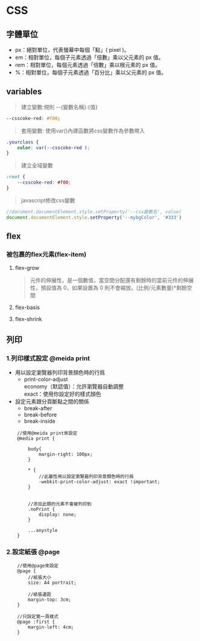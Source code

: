 # CSS

## 字體單位
* px：絕對單位，代表螢幕中每個「點」( pixel )。
* em：相對單位，每個子元素透過「倍數」乘以父元素的 px 值。
* rem：相對單位，每個元素透過「倍數」乘以根元素的 px 值。
* %：相對單位，每個子元素透過「百分比」乘以父元素的 px 值。


## variables

>建立變數:規則 --{變數名稱}:{值} 
```css
--csscoke-red: #f00;
```

>套用變數: 使用var()內建函數將css變數作為參數帶入
```css
.yourclass {
	color: var(--csscoke-red );
}

```
>建立全域變數
```css
:root {
	--csscoke-red: #f00;
}
```
>javascript修改css變數

```javascript
//document.documentElement.style.setProperty('--css變數名', value)
document.documentElement.style.setProperty('--mybgColor', '#333')
```




## flex

### 被包裹的flex元素(flex-item)
1. flex-grow

    > 元件的伸展性，是一個數值，當空間分配還有剩餘時的當前元件的伸展性，預設值為 0，如果設置為 0 則不會縮放。(比例/元素數量)*剩餘空間

2. flex-basis
3. flex-shrink

## 列印

### 1.列印樣式設定 @meida print
* 用以設定瀏覽器列印背景顏色時的行爲
  * print-color-adjust   
    economy（默認值）：允許瀏覽器自動調整  
    exact：使用你設定好的樣式顏色
* 設定元素跟分頁斷點之間的關係
  * break-after 
  * break-before
  * break-inside
  
```style
    //使用@meida print來設定
    @media print { 

        body{
            margin-right: 100px;
        }  

        * {
            //此屬性用以設定瀏覽器列印背景顏色時的行爲
            -webkit-print-color-adjust: exact !important;
        }

        
        //添加此類的元素不會被列印到
        .noPrint {
            display: none;
        }

        ...anystyle
    }
```
### 2.設定紙張 @page
```style
    //使用@page來設定  
    @page {
        //紙張大小
        size: A4 portrait;
        
        //紙張邊距
        margin-top: 3cm;
    }

    //只設定第一頁樣式
    @page :first {
        margin-left: 4cm;
    }
```